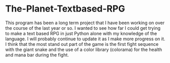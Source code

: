 # The-Planet-Textbased-RPG
This program has been a long term project that I have been working on over the course of the last year or so. I wanted to see how far I could get trying to make a text based RPG in just Python alone with my knowledge of the language. I will probably continue to update it as I make more progress on it. I think that the most stand out part of the game is the first fight sequence with the giant snake and the use of a color library (colorama) for the health and mana bar during the fight.
